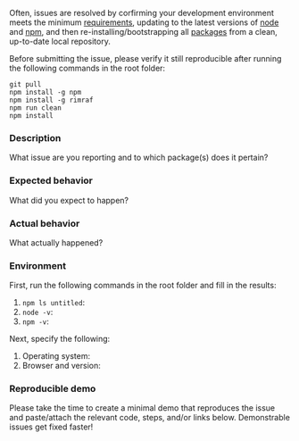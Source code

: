 <!--
If you are reporting a bug, please include this template and provide the requested information below. Otherwise, please replace this template with a thorough description of the issue.
-->

Often, issues are resolved by corfirming your development environment meets the minimum [requirements](https://github.com/billyzkid/untitled/blob/master/README.md#Requirements), updating to the latest versions of [node](https://nodejs.org) and [npm](https://www.npmjs.com/package/npm), and then re-installing/bootstrapping all [packages](https://github.com/billyzkid/untitled/tree/master/packages) from a clean, up-to-date local repository.

Before submitting the issue, please verify it still reproducible after running the following commands in the root folder:

```
git pull
npm install -g npm
npm install -g rimraf
npm run clean
npm install
```

### Description

What issue are you reporting and to which package(s) does it pertain?

### Expected behavior

What did you expect to happen?

### Actual behavior

What actually happened?

### Environment

First, run the following commands in the root folder and fill in the results:

1. `npm ls untitled`: 
2. `node -v`: 
3. `npm -v`: 

Next, specify the following:

1. Operating system: 
2. Browser and version: 

### Reproducible demo

Please take the time to create a minimal demo that reproduces the issue and paste/attach the relevant code, steps, and/or links below. Demonstrable issues get fixed faster!